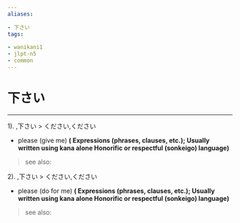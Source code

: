 ```yaml
---
aliases:
    
- 下さい
tags:
    
- wanikani1
- jlpt-n5
- common
---
```


# 下さい
---
1).
,下さい > ください,ください

- please (give me)
**( Expressions (phrases, clauses, etc.); Usually written using kana alone Honorific or respectful (sonkeigo) language)**
> see also: 
            
2).
,下さい > ください,ください

- please (do for me)
**( Expressions (phrases, clauses, etc.); Usually written using kana alone Honorific or respectful (sonkeigo) language)**
> see also: 
            